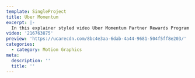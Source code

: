 ```yaml
---
template: SingleProject
title: Uber Momentum
excerpt: |-
  In this explainer styled video Uber Momentum Partner Rewards Program is explained to the viewer – essentially a how to guide on the rewards program exclusively for Uber driver-partners and Uber eats courier drivers.  This video explains how points are earned and redeemed on partners like Caltex, AutoGuru, Westpac, Optus and goodlife – the higher the status the better the savings
video: '216763875'
preview: 'https://ucarecdn.com/8bc4e3aa-6dab-4a44-9681-504f5ff8e203/'
categories:
  - category: Motion Graphics
meta:
  description: ''
  title: ''
---
```

